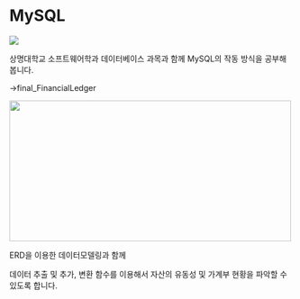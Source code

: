 # MySQL

<img src="https://img.shields.io/badge/mysql-4479A1?style=for-the-badge&logo=mysql&logoColor=white"> 

상명대학교 소프트웨어학과 데이터베이스 과목과 함께 MySQL의 작동 방식을 공부해 봅니다.

->final_FinancialLedger

<img src="https://github.com/YangJunMan/Practice/blob/main/SMU.MYSQL/FinancialLedger/%EC%96%91%EC%A4%80%ED%98%81_ERD_Picture.pn" width="500" height="250"/>

ERD을 이용한 데이터모델링과 함께

데이터 추출 및 추가, 변환 함수를 이용해서 자산의 유동성 및 가계부 현황을 파악할 수 있도록 합니다.
